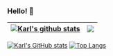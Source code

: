 ### Hello! 👋

| <a href="https://github.com/kstencell/github-readme-stats"><img align="center" src="https://github-readme-stats.vercel.app/api?username=kstencell&show_icons=true&include_all_commits=true&theme=buefy&hide_border=true" alt="Karl's github stats" /></a> | <a href="https://github.com/kstencell/github-readme-stats"><img align="center" src="https://github-readme-stats.vercel.app/api/top-langs/?username=kstencell&layout=compact&theme=buefy&hide_border=true" /></a> |
| ------------- | ------------- |

[![Karl's GitHub stats](https://github-readme-stats.vercel.app/api?username=kstencell)](https://github.com/kstencell/github-readme-stats)
[![Top Langs](https://github-readme-stats.vercel.app/api/top-langs/?username=kstencell&layout=compact&exclude_repo=PROG71985F20-Console-Scheduler,PROG71985F20-Asn5-Refactor,PROG71985F20-Asn4,PROG71985F20-Asn5,PROG71985F20-Asn3,PROG71985-Asn3-Refactor,PROG71985F20-Asn2,PROG71985F20-Asn2-Refactor,PROG71985F20-Asn1,PROG71985F20-Asn1-Refactor,CSCN71020F20-Asn3,CSCN71000F20-Asn4,PROG72365W21-Lab1,PROG72365W21-Lab2,PROG72365W21-Lab3,PROG72365W21-Lab4,PROG72365W21-Lab5,PROG72365W21-Lab6,PROG72365W21-Asn1,PROG72365W21-Asn2,PROG72365W21-Asn3,PROG72365W21-Asn4,PROG72365W21-Asn5,PROG71020W21-Lab1,PROG71020W21-Lab2,PROG71020W21-Lab3,PROG71020W21-Lab4,PROG71020W21-Lab5,PROG71020W21-Lab7,PROG71020W21-Project,Airline-Database-Console-Scheduler,Airline-Passenger-Console-Scheduler-Old,PAL-Fall-21F,CSCN72020-Asn3-HTTP-Client-Server)](https://github.com/kstencell/github-readme-stats)


<!--
**kstencell/kstencell** is a ✨ _special_ ✨ repository because its `README.md` (this file) appears on your GitHub profile.

Here are some ideas to get you started:

- 🔭 I’m currently working on ...
- 🌱 I’m currently learning ...
- 👯 I’m looking to collaborate on ...
- 🤔 I’m looking for help with ...
- 💬 Ask me about ...
- 📫 How to reach me: ...
- 😄 Pronouns: ...
- ⚡ Fun fact: ...
-->
